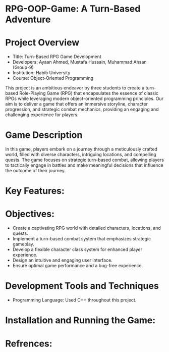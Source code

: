 # RPG-OOP-Game: A Turn-Based Adventure

# Project Overview
- Title: Turn-Based RPG Game Development
- Developers: Ayaan Ahmed, Mustafa Hussain, Muhammad Ahsan (Group-9)
- Institution: Habib University
- Course: Object-Oriented Programming

This project is an ambitious endeavor by three students to create a turn-based Role-Playing Game (RPG) that encapsulates the essence of classic RPGs while leveraging modern object-oriented programming principles. Our aim is to deliver a game that offers an immersive storyline, character progression, and strategic combat mechanics, providing an engaging and challenging experience for players.

# Game Description
In this game, players embark on a journey through a meticulously crafted world, filled with diverse characters, intriguing locations, and compelling quests. The game focuses on strategic turn-based combat, allowing players to tactically engage in battles and make meaningful decisions that influence the outcome of their journey.

# Key Features:


# Objectives:
- Create a captivating RPG world with detailed characters, locations, and quests.
- Implement a turn-based combat system that emphasizes strategic gameplay.
- Develop a flexible character class system for enhanced player experience.
- Design an intuitive and engaging user interface.
- Ensure optimal game performance and a bug-free experience.

# Development Tools and Techniques
- Programming Language: Used C++ throughout this project.


# Installation and Running the Game:


# Refrences: 



